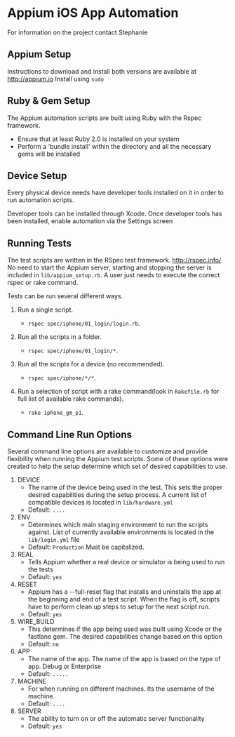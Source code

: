 Appium iOS App Automation 
=========================================
For information on the project contact Stephanie


Appium Setup
------------
Instructions to download and install both versions are available at http://appium.io 
Install using `sudo`


Ruby & Gem Setup
----------
The Appium automation scripts are built using Ruby with the Rspec framework.  
* Ensure that at least Ruby 2.0 is installed on your system
* Perform a 'bundle install' within the directory and all the necessary gems will be installed


Device Setup
------------
Every physical device needs have developer tools installed on it in order to run automation scripts.

Developer tools can be installed through Xcode.  Once developer tools has been installed, enable automation via the Settings screen


Running Tests
-------------
The test scripts are written in the RSpec test framework. http://rspec.info/
No need to start the Appium server, starting and stopping the server is included in `lib/appium_setup.rb`.  A user just needs to execute the correct rspec or rake command. 

Tests can be run several different ways.

1. Run a single script.
	* `rspec spec/iphone/01_login/login.rb`.

2. Run all the scripts in a folder.
	* `rspec spec/iphone/01_login/*`.

3. Run all the scripts for a device (no recommended).
	* `rspec spec/iphone/*/*`.

4. Run a selection of script with a rake command(look in `Rakefile.rb` for full list of available rake commands).
	* `rake iphone_gm_p1`.

	
Command Line Run Options
-------------
Several command line options are available to customize and provide flexibility when running the Appium test scripts.
Some of these options were created to help the setup determine which set of desired capabilities to use.  

1. DEVICE
	* The name of the device being used in the test.  This sets the proper desired capabilities during the setup process. A current list of compatible devices is located in `lib/hardware.yml`
	* Default: `....`
2. ENV 
	* Determines which main staging environment to run the scripts against. List of currently available environments is located in the `lib/login.yml` file
	* Default: `Production` Must be capitalized. 
3. REAL
	* Tells Appium whether a real device or simulator is being used to run the tests
	* Default: `yes`
4. RESET
	* Appium has a --full-reset flag that installs and uninstalls the app at the beginning and end of a test script.  When the flag is off, scripts have to perform clean up steps to setup for the next script run.
	* Default: `yes`
5. WIRE_BUILD
	* This determines if the app being used was built using Xcode or the fastlane gem.  The desired capabilities change based on this option
	* Default: `no`
6. APP
	* The name of the app.  The name of the app is based on the type of app. Debug or Enterprise
	* Default: `.....`
7. MACHINE
	* For when running on different machines.  Its the username of the machine.
	* Default: `....`
8. SERVER
	* The ability to turn on or off the automatic server functionality
	* Default: `yes`